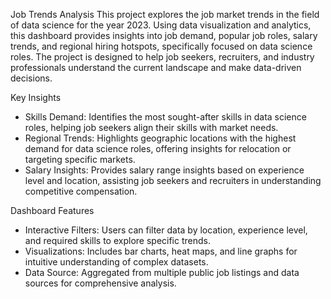 Job Trends Analysis
This project explores the job market trends in the field of data science for the year 2023. Using data visualization and analytics, this dashboard provides insights into job demand, popular job roles, salary trends, and regional hiring hotspots, specifically focused on data science roles. The project is designed to help job seekers, recruiters, and industry professionals understand the current landscape and make data-driven decisions.

Key Insights

- Skills Demand: Identifies the most sought-after skills in data science roles, helping job seekers align their skills with market needs.
- Regional Trends: Highlights geographic locations with the highest demand for data science roles, offering insights for relocation or targeting specific markets.
- Salary Insights: Provides salary range insights based on experience level and location, assisting job seekers and recruiters in understanding competitive compensation.

Dashboard Features

- Interactive Filters: Users can filter data by location, experience level, and required skills to explore specific trends.
- Visualizations: Includes bar charts, heat maps, and line graphs for intuitive understanding of complex datasets.
- Data Source: Aggregated from multiple public job listings and data sources for comprehensive analysis.
